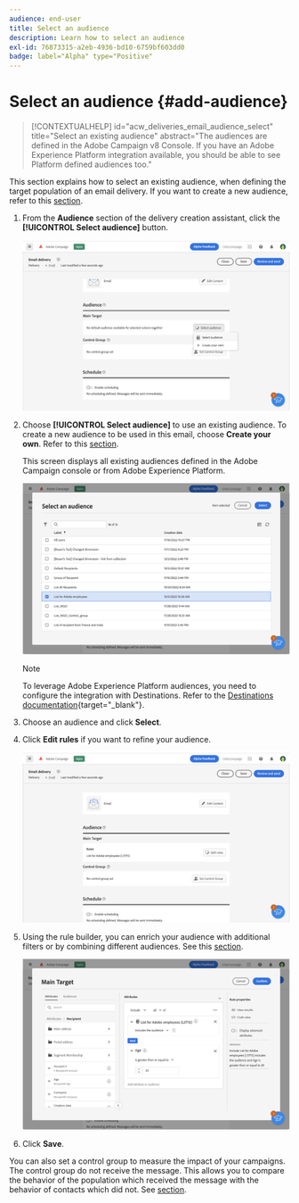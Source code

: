 ```yaml
---
audience: end-user
title: Select an audience
description: Learn how to select an audience
exl-id: 76873315-a2eb-4936-bd10-6759bf603dd0
badge: label="Alpha" type="Positive"
---
```


# Select an audience {#add-audience}
 
>[!CONTEXTUALHELP]
>id="acw_deliveries_email_audience_select"
>title="Select an existing audience"
>abstract="The audiences are defined in the Adobe Campaign v8 Console. If you have an Adobe Experience Platform integration available, you should be able to see Platform defined audiences too."

This section explains how to select an existing audience, when defining the target population of an email delivery. If you want to create a new audience, refer to this [section](segment-builder.md).

1. From the **Audience** section of the delivery creation assistant, click the **[!UICONTROL Select audience]** button.

   ![](assets/create-audience.png)

1. Choose **[!UICONTROL Select audience]** to use an existing audience. To create a new audience to be used in this email, choose **Create your own**. Refer to this [section](segment-builder.md).

    This screen displays all existing audiences defined in the Adobe Campaign console or from Adobe Experience Platform.

    ![](assets/create-audience2.png)

    >[!NOTE]
    >
    >To leverage Adobe Experience Platform audiences, you need to configure the integration with Destinations. Refer to the [Destinations documentation](https://experienceleague.adobe.com/docs/experience-platform/destinations/home.html){target="_blank"}.

1. Choose an audience and click **Select**.

1. Click **Edit rules** if you want to refine your audience.

   ![](assets/create-audience3.png)

1. Using the rule builder, you can enrich your audience with additional filters or by combining different audiences. See this [section](segment-builder.md).

   ![](assets/create-audience4.png)

1. Click **Save**. 

You can also set a control group to measure the impact of your campaigns. The control group do not receive the message. This allows you to compare the behavior of the population which received the message with the behavior of contacts which did not. See [section](control-group.md).
